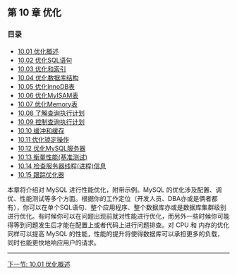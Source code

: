 ## 第 10 章 优化

### 目录

- [10.01 优化概述](10.01_优化概述.md)
- [10.02 优化SQL语句](10.02.00_优化SQL语句.md)
- [10.03 优化和索引](10.03_优化和索引.md)
- [10.04 优化数据库结构](10.04_优化数据库结构.md)
- [10.05 优化InnoDB表](10.05_优化InnoDB表.md)
- [10.06 优化MyISAM表](10.06_优化MyISAM表.md)
- [10.07 优化Memory表](10.07_优化Memory表.md)
- [10.08 了解查询执行计划](10.08_了解查询执行计划.md)
- [10.09 控制查询执行计划](10.09_控制查询执行计划.md)
- [10.10 缓冲和缓存](10.10_缓冲和缓存.md)
- [10.11 优化锁定操作](10.11_优化锁定操作.md)
- [10.12 优化MySQL服务器](10.12_优化MySQL服务器.md)
- [10.13 衡量性能(基准测试)](10.13_衡量性能(基准测试).md)
- [10.14 检查服务器线程(进程)信息](10.14_检查服务器线程(进程)信息.md)
- [10.15 跟踪优化器](10.15_跟踪优化器.md)

本章将介绍对 MySQL 进行性能优化，附带示例。MySQL 的优化涉及配置、调优、性能测试等多个方面。根据你的工作定位（开发人员、DBA亦或是俩者都有），你可以在单个SQL语句、整个应用程序、整个数据库亦或是数据库集群级别进行优化。有时候你可以在问题出现前就对性能进行优化，而另外一些时候你可能得等到问题发生后才能在配置上或者代码上进行问题排查。对 CPU 和 内存的优化同样可以提高 MySQL 的性能，性能的提升将使得数据库可以承担更多的负载，同时也能更快地响应用户的请求。

***

[下一节: 10.01 优化概述](10.01_优化概述.md)
